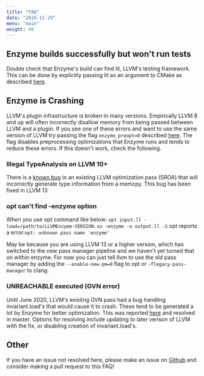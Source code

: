 ```yaml
---
title: "FAQ"
date: "2019-11-29"
menu: "main"
weight: 40
---
```


## Enzyme builds successfully but won't run tests

Double check that Enzyme's build can find lit, LLVM's testing framework. This can be done by explicitly passing lit as an argument to CMake as described [here](/Installation).

## Enzyme is Crashing

LLVM's plugin infrastructure is broken in many versions. Empirically LLVM 8 and up will often incorrectly disallow memory from being passed between LLVM and a plugin. If you see one of these errors and want to use the same version of LLVM try passing the flag `enzyme_preopt=0` described [here](/getting_started/UsingEnzyme). The flag disables preprocessing optimizations that Enzyme runs and tends to reduce these errors. If this doesn't work, check the following.

### Illegal TypeAnalysis on LLVM 10+

There is a [known bug](https://bugs.llvm.org/show_bug.cgi?id=47612) in an existing LLVM optimization pass (SROA) that will incorrectly generate type information from a memcpy. This bug has been fixed in LLVM 13

### opt can't find -enzyme option

When you use opt command like below:
`
opt input.ll -load=/path/to/LLVMEnzyme-VERSION.so -enzyme -o output.ll -S
`
opt reports a error:`opt: unknown pass name 'enzyme'`

May be because you are using  LLVM 13 or a higher version, which has switched to the new pass manager pipeline and we haven't yet turned that on within enzyme.
For now you can just tell llvm to use the old pass manager by adding the `--enable-new-pm=0` flag to opt or `-flegacy-pass-manager` to clang.

### UNREACHABLE executed (GVN error)

Until June 2020, LLVM's exisitng GVN pass had a bug handling invariant.load's that would cause it to crash. These tend to be generated a lot by Enzyme for better optimization. This was reported [here](https://bugs.llvm.org/show_bug.cgi?id=46054) and resolved in master. Options for resolving include updating to later verison of LLVM with the fix, or disabling creation of invariant.load's.

## Other

If you have an issue not resolved here, please make an issue on [Github](https://github.com/EnzymeAD/Enzyme) and consider making a pull request to this FAQ!

